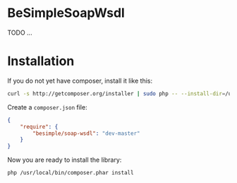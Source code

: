 # BeSimpleSoapWsdl

TODO ...

# Installation

If you do not yet have composer, install it like this:

```sh
curl -s http://getcomposer.org/installer | sudo php -- --install-dir=/usr/local/bin
```

Create a `composer.json` file:

```json
{
    "require": {
        "besimple/soap-wsdl": "dev-master"
    }
}
```

Now you are ready to install the library:

```sh
php /usr/local/bin/composer.phar install
```